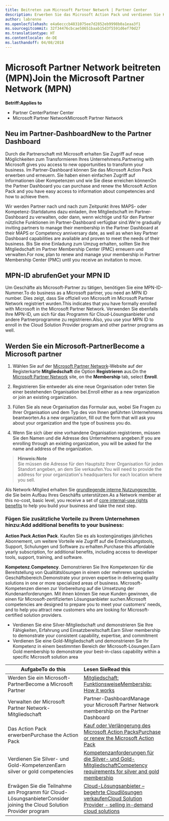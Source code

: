 ```yaml
---
title: Beitreten zum Microsoft Partner Network | Partner Center
description: Erwerben Sie das Microsoft Action Pack und verdienen Sie Kompetenzen im Partner Center
author: labrenne
ms.openlocfilehash: e4a6ecccb4831075ee7d2852eb9998b0a1eaa3f1
ms.sourcegitcommit: 32f34476cbcae58651baab15d3f5591d6ef70d27
ms.translationtype: HT
ms.contentlocale: de-DE
ms.lasthandoff: 04/08/2018
---
```

# <a name="join-the-microsoft-partner-network-mpn"></a><span data-ttu-id="7f03a-103">Microsoft Partner Network beitreten (MPN)</span><span class="sxs-lookup"><span data-stu-id="7f03a-103">Join the Microsoft Partner Network (MPN)</span></span>

**<span data-ttu-id="7f03a-104">Betriff:</span><span class="sxs-lookup"><span data-stu-id="7f03a-104">Applies to</span></span>**

-  <span data-ttu-id="7f03a-105">Partner Center</span><span class="sxs-lookup"><span data-stu-id="7f03a-105">Partner Center</span></span>
-  <span data-ttu-id="7f03a-106">Microsoft Partner Network</span><span class="sxs-lookup"><span data-stu-id="7f03a-106">Microsoft Partner Network</span></span>

## <a name="new-to-the-partner-dashboard"></a><span data-ttu-id="7f03a-107">Neu im Partner-Dashboard</span><span class="sxs-lookup"><span data-stu-id="7f03a-107">New to the Partner Dashboard</span></span>

 <span data-ttu-id="7f03a-108">Durch die Partnerschaft mit Microsoft erhalten Sie Zugriff auf neue Möglichkeiten zum Transformieren Ihres Unternehmens.</span><span class="sxs-lookup"><span data-stu-id="7f03a-108">Partnering with Microsoft gives you access to new opportunities to transform your business.</span></span> <span data-ttu-id="7f03a-109">Im Partner-Dashboard können Sie das Microsoft Action Pack erwerben und erneuern. Sie haben einen einfachen Zugriff auf Informationen über Kompetenzen und wie Sie diese erreichen können</span><span class="sxs-lookup"><span data-stu-id="7f03a-109">On the Partner Dashboard you can purchase and renew the Microsoft Action Pack and you have easy access to information about competencies and how to achieve them.</span></span>

 <span data-ttu-id="7f03a-110">Wir werden Partner nach und nach zum Zeitpunkt ihres MAPS- oder Kompetenz-Startdatums dazu einladen, ihre Mitgliedschaft im Partner-Dashboard zu verwalten, oder dann, wenn wichtige und für den Partner nützliche Funktionen im Partner-Dashboard verfügbar sind.</span><span class="sxs-lookup"><span data-stu-id="7f03a-110">We're gradually inviting partners to manage their membership in the Partner Dashboard at their MAPS or Competency anniversary date, as well as when key Partner Dashboard capabilities are available and proven to meet the needs of their business.</span></span>  <span data-ttu-id="7f03a-111">Bis Sie eine Einladung zum Umzug erhalten, sollten Sie Ihre Mitgliedschaft im Partner Membership Center (PMC) erneuern und verwalten.</span><span class="sxs-lookup"><span data-stu-id="7f03a-111">For now, plan to renew and manage your membership in Partner Membership Center (PMC) until you receive an invitation to move.</span></span>

## <a name="get-your-mpn-id"></a><span data-ttu-id="7f03a-112">MPN-ID abrufen</span><span class="sxs-lookup"><span data-stu-id="7f03a-112">Get your MPN ID</span></span>

<span data-ttu-id="7f03a-113">Um Geschäfte als Microsoft-Partner zu tätigen, benötigen Sie eine MPN-ID-Nummer.</span><span class="sxs-lookup"><span data-stu-id="7f03a-113">To do business as a Microsoft partner, you need an MPN ID number.</span></span> <span data-ttu-id="7f03a-114">Dies zeigt, dass Sie offiziell von Microsoft im Microsoft Partner Network registriert wurden.</span><span class="sxs-lookup"><span data-stu-id="7f03a-114">This indicates that you have formally enrolled with Microsoft in the Microsoft Partner Network.</span></span> <span data-ttu-id="7f03a-115">Verwenden Sie ebenfalls Ihre MPN-ID, um sich für das Programm für Cloud-Lösungsanbieter und andere Partnerprogramme zu registrieren.</span><span class="sxs-lookup"><span data-stu-id="7f03a-115">Also, you use your MPN ID to enroll in the Cloud Solution Provider program and other partner programs as well.</span></span>  

## <a name="become-a-microsoft-partner"></a><span data-ttu-id="7f03a-116">Werden Sie ein Microsoft-Partner</span><span class="sxs-lookup"><span data-stu-id="7f03a-116">Become a Microsoft partner</span></span>

1.  <span data-ttu-id="7f03a-117">Wählen Sie auf der [Microsoft Partner Network](https://partner.microsoft.com/en-us/membership)-Website auf der Registerkarte **Mitgliedschaft** die Option **Registrieren** aus.</span><span class="sxs-lookup"><span data-stu-id="7f03a-117">On the [Microsoft Partner Network](https://partner.microsoft.com/en-us/membership) site, on the **Membership** tab, select **Enroll**.</span></span> 

2.  <span data-ttu-id="7f03a-118">Registrieren Sie entweder als eine neue Organisation oder treten Sie einer bestehenden Organisation bei.</span><span class="sxs-lookup"><span data-stu-id="7f03a-118">Enroll either as a new organization or join an existing organization.</span></span>

3.  <span data-ttu-id="7f03a-119">Füllen Sie als neue Organisation das Formular aus, wobei Sie Fragen zu Ihrer Organisation und dem Typ des von Ihnen geführten Unternehmens beantworten.</span><span class="sxs-lookup"><span data-stu-id="7f03a-119">As a new organization, fill out the form that will ask you about your organization and the type of business you do.</span></span>

4.  <span data-ttu-id="7f03a-120">Wenn Sie sich über eine vorhandene Organisation registrieren, müssen Sie den Namen und die Adresse des Unternehmens angeben.</span><span class="sxs-lookup"><span data-stu-id="7f03a-120">If you are enrolling through an existing organization, you will be asked for the name and address of the organization.</span></span>

>**<span data-ttu-id="7f03a-121">Hinweis:</span><span class="sxs-lookup"><span data-stu-id="7f03a-121">Note</span></span>**<br> <span data-ttu-id="7f03a-122">Sie müssen die Adresse für den Hauptsitz Ihrer Organisation für jeden Standort angeben, an dem Sie verkaufen.</span><span class="sxs-lookup"><span data-stu-id="7f03a-122">You will need to provide the address for your organization's headquarters for each location where you sell.</span></span>

<span data-ttu-id="7f03a-123">Als Network-Mitglied erhalten Sie [grundlegende interne Nutzungsrechte](https://partner.microsoft.com/membership/core-benefits), die Sie beim Aufbau Ihres Geschäfts unterstützen.</span><span class="sxs-lookup"><span data-stu-id="7f03a-123">As a Network member at this no-cost, basic level, you receive a set of [core internal-use rights benefits](https://partner.microsoft.com/membership/core-benefits) to help you build your business and take the next step.</span></span> 

### <a name="add-additional-benefits-to-your-business"></a><span data-ttu-id="7f03a-124">Fügen Sie zusätzliche Vorteile zu Ihrem Unternehmen hinzu:</span><span class="sxs-lookup"><span data-stu-id="7f03a-124">Add additional benefits to your business:</span></span> 

<span data-ttu-id="7f03a-125">**Action Pack**.</span><span class="sxs-lookup"><span data-stu-id="7f03a-125">**Action Pack**.</span></span> <span data-ttu-id="7f03a-126">Kaufen Sie es als kostengünstiges jährliches Abonnement, um weitere Vorteile wie Zugriff auf die Entwicklungstools, Support, Schulungen und Software zu erhalten.</span><span class="sxs-lookup"><span data-stu-id="7f03a-126">Purchase this affordable yearly subscription, for additional benefits, including access to developer tools, support, training, and software.</span></span>

<span data-ttu-id="7f03a-127">**Kompetenz**.</span><span class="sxs-lookup"><span data-stu-id="7f03a-127">**Competency**.</span></span> <span data-ttu-id="7f03a-128">Demonstrieren Sie Ihre Kompetenzen für die Bereitstellung von Qualitätslösungen in einem oder mehreren speziellen Geschäftsbereich.</span><span class="sxs-lookup"><span data-stu-id="7f03a-128">Demonstrate your proven expertise in delivering quality solutions in one or more specialized areas of business.</span></span> <span data-ttu-id="7f03a-129">Microsoft-Kompetenzen dienen zur Vorbereitung auf die Umsetzung der Kundenanforderungen. Mit ihnen können Sie neue Kunden gewinnen, die einen für Microsoft-zertifizierten Lösungsanbieter suchen.</span><span class="sxs-lookup"><span data-stu-id="7f03a-129">Microsoft competencies are designed to prepare you to meet your customers’ needs, and to help you attract new customers who are looking for Microsoft-certified solution providers.</span></span> 

- <span data-ttu-id="7f03a-130">Verdienen Sie eine Silver-Mitgliedschaft und demonstrieren Sie Ihre Fähigkeiten, Erfahrung und Einsatzbereitschaft.</span><span class="sxs-lookup"><span data-stu-id="7f03a-130">Earn Silver membership to demonstrate your consistent capability, expertise, and commitment</span></span>
- <span data-ttu-id="7f03a-131">Verdienen Sie eine Gold-Mitgliedschaft und demonstrieren Sie Ihr Kompetenz in einem bestimmten Bereich der Microsoft-Lösungen.</span><span class="sxs-lookup"><span data-stu-id="7f03a-131">Earn Gold membership to demonstrate your best-in-class capability within a specific Microsoft solution area</span></span>

|**<span data-ttu-id="7f03a-132">Aufgabe</span><span class="sxs-lookup"><span data-stu-id="7f03a-132">To do this</span></span>**   |**<span data-ttu-id="7f03a-133">Lesen Sie</span><span class="sxs-lookup"><span data-stu-id="7f03a-133">Read this</span></span>**   |
|------------------|:---------------|
|<span data-ttu-id="7f03a-134">Werden Sie ein Microsoft-Partner</span><span class="sxs-lookup"><span data-stu-id="7f03a-134">Become a Microsoft Partner</span></span>|[<span data-ttu-id="7f03a-135">Mitgliedschaft: Funktionsweise</span><span class="sxs-lookup"><span data-stu-id="7f03a-135">Membership: How it works</span></span>](https://partner.microsoft.com/membership/how-it-works)|
<span data-ttu-id="7f03a-136">Verwalten der Microsoft Partner Network-Mitgliedschaft | Partner-Dashboard</span><span class="sxs-lookup"><span data-stu-id="7f03a-136">Manage your Microsoft Partner Network membership on the Partner Dashboard</span></span>   |[<span data-ttu-id="7f03a-137">Verwalten der Microsoft Partner Network-Mitgliedschaft</span><span class="sxs-lookup"><span data-stu-id="7f03a-137">Manage your Microsoft Partner Network membership</span></span>](mpn-overview.md)
|<span data-ttu-id="7f03a-138">Das Action Pack erwerben</span><span class="sxs-lookup"><span data-stu-id="7f03a-138">Purchase the Action Pack</span></span>   |[<span data-ttu-id="7f03a-139">Kauf oder Verlängerung des Microsoft Action Packs</span><span class="sxs-lookup"><span data-stu-id="7f03a-139">Purchase or renew the Microsoft Action Pack</span></span>](https://msdn.microsoft.com/partner-center/mpn-get-action-pack)|
|<span data-ttu-id="7f03a-140">Verdienen Sie Silver- und Gold-Kompetenzen</span><span class="sxs-lookup"><span data-stu-id="7f03a-140">Earn silver or gold competencies</span></span>   |[<span data-ttu-id="7f03a-141">Kompetenzanforderungen für die Silver- und Gold-Mitgliedschaft</span><span class="sxs-lookup"><span data-stu-id="7f03a-141">Competency requirements for silver and gold membership</span></span>](https://msdn.microsoft.com/en-us/partner-center/learn-about-competencies)|
|<span data-ttu-id="7f03a-142">Erwägen Sie die Teilnahme am Programm für Cloud-Lösungsanbieter</span><span class="sxs-lookup"><span data-stu-id="7f03a-142">Consider joining the Cloud Solution Provider program</span></span>|[<span data-ttu-id="7f03a-143">Cloud-Lösungsanbieter – begehrte Cloudlösungen verkaufen</span><span class="sxs-lookup"><span data-stu-id="7f03a-143">Cloud Solution Provider - selling in-demand cloud solutions</span></span>](csp-overview.md)|
